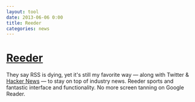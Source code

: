 ```yaml
---
layout: tool
date: 2013-06-06 0:00
title: Reeder
categories: news
---
```


# [Reeder](http://reederapp.com/mac/)
They say RSS is dying, yet it's still my favorite way — along with Twitter & [Hacker News](http://news.ycombinator.com) — to stay on top of industry news. Reeder sports and fantastic interface and functionality. No more screen tanning on Google Reader.
